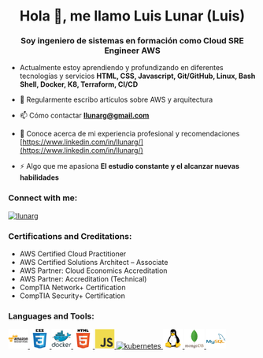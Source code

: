 <h1 align="center">Hola 👋, me llamo Luis Lunar (Luis)</h1>
<h3 align="center">Soy ingeniero de sistemas en formación como Cloud SRE Engineer AWS</h3>

- Actualmente estoy aprendiendo y profundizando en diferentes tecnologías y servicios **HTML, CSS, Javascript, Git/GitHub, Linux, Bash Shell, Docker, K8, Terraform, CI/CD**

- 📝 Regularmente escribo artículos sobre AWS y arquitectura

- 📫 Cómo contactar **llunarg@gmail.com**

- 📄 Conoce acerca de mi experiencia profesional y recomendaciones [https://www.linkedin.com/in/llunarg/](https://www.linkedin.com/in/llunarg/)

- ⚡ Algo que me apasiona **El estudio constante y el alcanzar nuevas habilidades**

<h3 align="left">Connect with me:</h3>
<p align="left">
<a href="https://linkedin.com/in/llunarg" target="blank"><img align="center" src="https://raw.githubusercontent.com/rahuldkjain/github-profile-readme-generator/master/src/images/icons/Social/linked-in-alt.svg" alt="llunarg" height="30" width="40" /></a>
</p>

<h3 align="left">Certifications and Creditations:</h3>

- AWS Certified Cloud Practitioner
- AWS Certified Solutions Architect – Associate
- AWS Partner: Cloud Economics Accreditation
- AWS Partner: Accreditation (Technical)
- CompTIA Network+ Certification
- CompTIA Security+ Certification

<h3 align="left">Languages and Tools:</h3>
<p align="left"> <a href="https://aws.amazon.com" target="_blank" rel="noreferrer"> <img src="https://raw.githubusercontent.com/devicons/devicon/master/icons/amazonwebservices/amazonwebservices-original-wordmark.svg" alt="aws" width="40" height="40"/> </a> <a href="https://www.w3schools.com/css/" target="_blank" rel="noreferrer"> <img src="https://raw.githubusercontent.com/devicons/devicon/master/icons/css3/css3-original-wordmark.svg" alt="css3" width="40" height="40"/> </a> <a href="https://www.docker.com/" target="_blank" rel="noreferrer"> <img src="https://raw.githubusercontent.com/devicons/devicon/master/icons/docker/docker-original-wordmark.svg" alt="docker" width="40" height="40"/> </a> <a href="https://www.w3.org/html/" target="_blank" rel="noreferrer"> <img src="https://raw.githubusercontent.com/devicons/devicon/master/icons/html5/html5-original-wordmark.svg" alt="html5" width="40" height="40"/> </a> <a href="https://developer.mozilla.org/en-US/docs/Web/JavaScript" target="_blank" rel="noreferrer"> <img src="https://raw.githubusercontent.com/devicons/devicon/master/icons/javascript/javascript-original.svg" alt="javascript" width="40" height="40"/> </a> <a href="https://kubernetes.io" target="_blank" rel="noreferrer"> <img src="https://www.vectorlogo.zone/logos/kubernetes/kubernetes-icon.svg" alt="kubernetes" width="40" height="40"/> </a> <a href="https://www.linux.org/" target="_blank" rel="noreferrer"> <img src="https://raw.githubusercontent.com/devicons/devicon/master/icons/linux/linux-original.svg" alt="linux" width="40" height="40"/> </a> <a href="https://www.mongodb.com/" target="_blank" rel="noreferrer"> <img src="https://raw.githubusercontent.com/devicons/devicon/master/icons/mongodb/mongodb-original-wordmark.svg" alt="mongodb" width="40" height="40"/> </a> <a href="https://www.mysql.com/" target="_blank" rel="noreferrer"> <img src="https://raw.githubusercontent.com/devicons/devicon/master/icons/mysql/mysql-original-wordmark.svg" alt="mysql" width="40" height="40"/> </a> </p>
